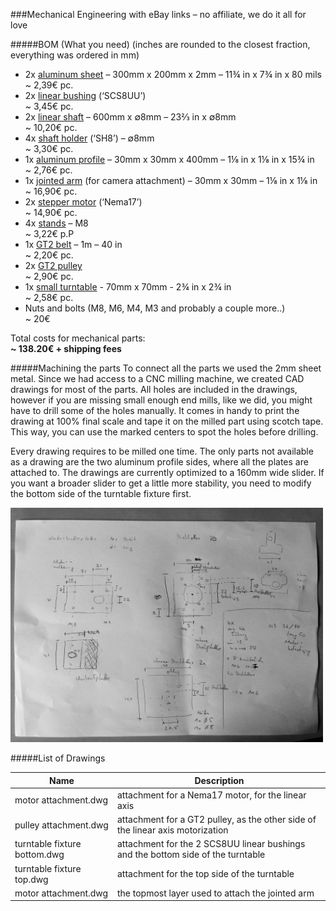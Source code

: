 ###Mechanical Engineering
with eBay links – no affiliate, we do it all for love

#####BOM (What you need)
(inches are rounded to the closest fraction, everything was ordered in mm)

* 2x [aluminum sheet](http://www.ebay.de/itm/Alublech-1-5-mm-Aluminium-Tafel-Aluminiumlech-Alu-Zuschnitt-Grose-wahlbar-/111703985176?var=&hash=item1a02138c18) – 300mm  x 200mm x 2mm – 11¾ in x 7¾ in x 80 mils <br />
~ 2,39€ pc.
* 2x [linear bushing](http://www.ebay.de/itm/SC8UU-SCS8UU-Linearlager-Linearwagen-Linearschlitten-Linear-Motion-Ball-Bearing-/351361591099?hash=item51cec8673b) (‘SCS8UU’) <br />~ 3,45€ pc.
* 2x [linear shaft](http://www.ebay.de/itm/Prazisionswelle-8-mm-100-990mm-wahlbar-17-m-Tol-h6-geschliffen-cf53-1507-/390374537633?var=&hash=item5ae422b9a1) – 600mm x ∅8mm – 23⅔ in x  ∅8mm <br />~ 10,20€ pc.
* 4x [shaft holder](http://www.ebay.de/itm/Wellenhalter-SH8-SH10-SH12-SH20-Welle-Linear-Rail-Shaft-Industrie-CNC-/151237551016?var=&hash=item233675e3a8) (‘SH8’)  – ∅8mm <br />~ 3,30€ pc.
* 1x [aluminum profile](http://www.ebay.de/itm/ALU-Profil-Aluprofil-30x30-Nut-8-Profile-Aluminium-AlClipTec-/381199654414?var=&hash=item58c1451e0e) – 30mm x 30mm x 400mm – 1⅛ in x 1⅛ in x 15¾ in  <br />~ 2,76€ pc.
* 1x [jointed arm](http://www.ebay.de/itm/Gelenk-mit-Klemmhebel-fur-30x30-Aluprofil-/260979085629?hash=item3cc390d13d) (for camera attachment) – 30mm x 30mm – 1⅛ in x 1⅛ in <br />~ 16,90€ pc.
* 2x [stepper motor](http://www.ebay.de/itm/Schrittmotor-Stepper-Motor-Nema17-42BYGHW811-4800g-cm-2-5-A-3D-Drucker-RepRap-/261825775758?hash=item3cf608488e) (‘Nema17’) <br />~ 14,90€ pc.
* 4x [stands](http://www.ebay.de/itm/4x-Gelenkstellfusse-Stellfusse-fur-30x30-40x40-Alu-Profil-Aluprofil-Stellfuss-/291379384790?hash=item43d79091d6) – M8 <br />~ 3,22€ p.P
* 1x [GT2 belt](http://www.ebay.de/itm/Riemen-GT2-Open-Belt-Meterware-Zahnriemen-3D-Drucker-CNC-RepRap-/171898713404?hash=item2805f6353c) – 1m – 40 in <br />~ 2,20€ pc.
* 2x [GT2 pulley](http://www.ebay.de/itm/Zahnrad-Pulley-GT2-20-Zahne-fur-5mm-Welle-CNC-RepRap-3D-Drucker-Prusa-/181838550576?hash=item2a566c1630) <br />~ 2,90€ pc.
* 1x [small turntable](http://www.ebay.de/itm/Drehteller-70x70mm-Drehlager-Drehtablett-Drehplatte-Flanschlager-Druckkugellager-/131458159153?hash=item1e9b845231) - 70mm x 70mm - 2¾ in x 2¾ in <br />~ 2,58€ pc.
* Nuts and bolts (M8, M6, M4, M3 and probably a couple more..) <br />~ 20€

Total costs for mechanical parts: <br />
**~ 138.20€ + shipping fees**

#####Machining the parts
To connect all the parts we used the 2mm sheet metal. Since we had access to a CNC milling machine, we created CAD drawings for most of the parts. All holes are included in the drawings, however if you are missing small enough end mills, like we did, you might have to drill some of the holes manually. It comes in handy to print the drawing at 100% final scale and tape it on the milled part using scotch tape. This way, you can use the marked centers to spot the holes before drilling.


Every drawing requires to be milled one time.
The only parts not available as a drawing are the two aluminum profile sides, where all the plates are attached to. The drawings are currently optimized to a 160mm wide slider. If you want a broader slider to get a little more stability, you need to modify the bottom side of the turntable fixture first.

<img src="https://raw.githubusercontent.com/dangrie158/cc-franz/develop/Docs/Images/hand_drawing.jpg" alt="Hand Drawing" style="width: 500px;"/>

#####List of Drawings

| Name                         | Description                                                                      |
|------------------------------|----------------------------------------------------------------------------------|
| motor attachment.dwg         | attachment for a Nema17 motor, for the linear axis                               |
| pulley attachment.dwg        | attachment for a GT2 pulley, as the other side of the linear axis motorization   |
| turntable fixture bottom.dwg | attachment for the 2 SCS8UU linear bushings and the bottom side of the turntable |
| turntable fixture top.dwg    | attachment for the top side of the turntable                                     |
| motor attachment.dwg         | the topmost layer used to attach the jointed arm                                 |

